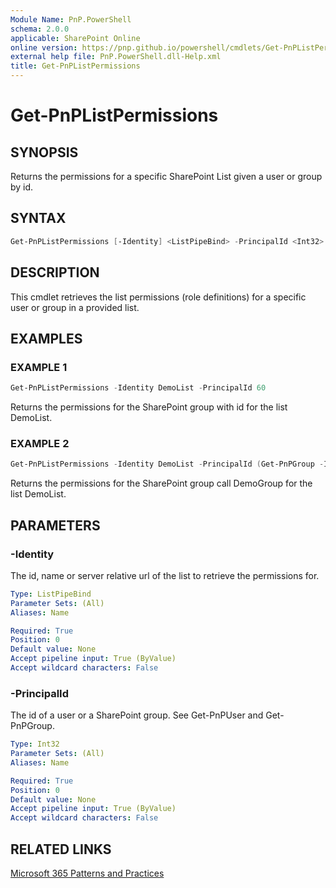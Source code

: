 ```yaml
---
Module Name: PnP.PowerShell
schema: 2.0.0
applicable: SharePoint Online
online version: https://pnp.github.io/powershell/cmdlets/Get-PnPListPermissions.html
external help file: PnP.PowerShell.dll-Help.xml
title: Get-PnPListPermissions
---
```

  
# Get-PnPListPermissions

## SYNOPSIS
Returns the permissions for a specific SharePoint List given a user or group by id.

## SYNTAX

```powershell
Get-PnPListPermissions [-Identity] <ListPipeBind> -PrincipalId <Int32>
```

## DESCRIPTION

This cmdlet retrieves the list permissions (role definitions) for a specific user or group in a provided list.

## EXAMPLES

### EXAMPLE 1
```powershell
Get-PnPListPermissions -Identity DemoList -PrincipalId 60
```

Returns the permissions for the SharePoint group with id for the list DemoList.

### EXAMPLE 2
```powershell
Get-PnPListPermissions -Identity DemoList -PrincipalId (Get-PnPGroup -Identity DemoGroup).Id
```

Returns the permissions for the SharePoint group call DemoGroup for the list DemoList.

## PARAMETERS


### -Identity
The id, name or server relative url of the list to retrieve the permissions for.

```yaml
Type: ListPipeBind
Parameter Sets: (All)
Aliases: Name

Required: True
Position: 0
Default value: None
Accept pipeline input: True (ByValue)
Accept wildcard characters: False
```

### -PrincipalId
The id of a user or a SharePoint group. See Get-PnPUser and Get-PnPGroup.

```yaml
Type: Int32
Parameter Sets: (All)
Aliases: Name

Required: True
Position: 0
Default value: None
Accept pipeline input: True (ByValue)
Accept wildcard characters: False
```

## RELATED LINKS

[Microsoft 365 Patterns and Practices](https://aka.ms/m365pnp)


